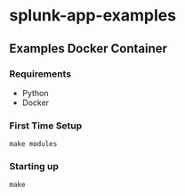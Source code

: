 # splunk-app-examples

## Examples Docker Container

### Requirements

- Python
- Docker

### First Time Setup

```
make modules
```

### Starting up

```
make
```
